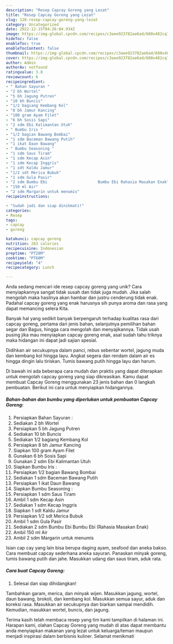 ```yaml
---
description: "Resep Capcay Goreng yang Lezat"
title: "Resep Capcay Goreng yang Lezat"
slug: 128-resep-capcay-goreng-yang-lezat
category: Uncategorized
date: 2022-12-15T04:26:04.934Z
image: https://img-global.cpcdn.com/recipes/c3aee923782ae6ad/680x482cq70/capcay-goreng-foto-resep-utama.jpg
hideToc: false
enableToc: true
enableTocContent: false
thumbnail: https://img-global.cpcdn.com/recipes/c3aee923782ae6ad/680x482cq70/capcay-goreng-foto-resep-utama.jpg
cover: https://img-global.cpcdn.com/recipes/c3aee923782ae6ad/680x482cq70/capcay-goreng-foto-resep-utama.jpg
author: Admin
authorAv: notfound
ratingvalue: 3.8
reviewcount: 6
recipeingredient:
- " Bahan Sayuran "
- "2 bh Wortel"
- "5 bh Jagung Putren"
- "10 bh Buncis"
- "1/2 bagiang Kembang Kol"
- "8 bh Jamur Kancing"
- "100 gram Ayam Filet"
- "6 bh Sosis Sapi"
- "2 sdm Ebi Kalimantan Utuh"
- " Bumbu Iris "
- "1/2 bagian Bawang Bombai"
- "1 sdm Baceman Bawang Putih"
- "1 ikat Daun Bawang"
- " Bumbu Seasoning "
- "1 sdm Saus Tiram"
- "1 sdm Kecap Asin"
- "1 sdm Kecap Inggris"
- "1 sdt Kaldu Jamur"
- "1/2 sdt Merica Bubuk"
- "1 sdm Gula Pasir"
- "2 sdm Bumbu Ebi                      Bumbu Ebi Rahasia Masakan Enak"
- "150 ml Air"
- "2 sdm Margarin untuk menumis"
recipeinstructions:

- "Sudah jadi dan siap dinikmati!"
categories:
- Resep
tags:
- capcay
- goreng

katakunci: capcay goreng 
nutrition: 263 calories
recipecuisine: Indonesian
preptime: "PT28M"
cooktime: "PT60M"
recipeyield: "4"
recipecategory: Lunch

---
```





Anda sedang mencari ide resep capcay goreng yang unik? Cara menyiapkannya sangat tidak susah dan tidak juga mudah. Jika salah mengolah maka hasilnya akan hambar dan justru cenderung tidak enak. Padahal capcay goreng yang enak harusnya sih punya aroma dan rasa yang dapat memancing selera Kita.





Banyak hal yang sedikit banyak berpengaruh terhadap kualitas rasa dari capcay goreng, pertama dari jenis bahan, selanjutnya pemilihan bahan segar dan Bagus, hingga cara mengolah dan menyajikannya. Tidak usah pusing jika mau menyiapkan capcay goreng enak,      asal sudah tahu triknya maka hidangan ini dapat jadi sajian spesial.














Didihkan air secukupnya dalam panci, rebus sebentar wortel, jagung muda dan kembang kol hingga layu. Angkat segera dan rendam dalam air es hingga dingin lalu tiriskan. Tumis bawang putih hingga layu dan harum.






Di bawah ini ada beberapa cara mudah dan praktis yang dapat diterapkan untuk mengolah capcay goreng yang siap dikreasikan. Kamu dapat membuat Capcay Goreng menggunakan 23 jenis bahan dan 0 langkah pembuatan. Berikut ini cara untuk menyiapkan hidangannya.

<!--inarticleads1-->

##### Bahan-bahan dan bumbu yang diperlukan untuk pembuatan Capcay Goreng:

1. Persiapkan  Bahan Sayuran :
1. Sediakan 2 bh Wortel
1. Persiapkan 5 bh Jagung Putren
1. Sediakan 10 bh Buncis
1. Sediakan 1/2 bagiang Kembang Kol
1. Persiapkan 8 bh Jamur Kancing
1. Siapkan 100 gram Ayam Filet
1. Gunakan 6 bh Sosis Sapi
1. Gunakan 2 sdm Ebi Kalimantan Utuh
1. Siapkan  Bumbu Iris :
1. Persiapkan 1/2 bagian Bawang Bombai
1. Sediakan 1 sdm Baceman Bawang Putih
1. Persiapkan 1 ikat Daun Bawang
1. Siapkan  Bumbu Seasoning :
1. Persiapkan 1 sdm Saus Tiram
1. Ambil 1 sdm Kecap Asin
1. Sediakan 1 sdm Kecap Inggris
1. Siapkan 1 sdt Kaldu Jamur
1. Persiapkan 1/2 sdt Merica Bubuk
1. Ambil 1 sdm Gula Pasir
1. Sediakan 2 sdm Bumbu Ebi                      Bumbu Ebi (Rahasia Masakan Enak)
1. Ambil 150 ml Air
1. Ambil 2 sdm Margarin untuk menumis


Isian cap cay yang lain bisa berupa daging ayam, seafood dan aneka bakso. Cara membuat capcay sederhana aneka sayuran. Panaskan minyak goreng, tumis bawang putih dan jahe. Masukkan udang dan saus tiram, aduk rata. 

<!--inarticleads2-->

##### Cara buat Capcay Goreng:


1. Selesai dan siap dihidangkan!

Tambahkan garam, merica, dan minyak wijen. Masukkan jagung, wortel, daun bawang, brokoli, dan kembang kol. Masukkan semua sayur, aduk dan koreksi rasa. Masukkan air secukupnya dan biarkan sampai mendidih. Kemudian, masukkan wortel, buncis, dan jagung. 

Terima kasih telah membaca resep yang tim kami tampilkan di halaman ini. Harapan kami, olahan Capcay Goreng yang mudah di atas dapat membantu anda menyiapkan makanan yang lezat untuk keluarga/teman maupun menjadi inspirasi dalam berbisnis kuliner. Selamat menikmati
